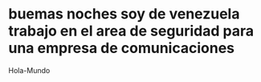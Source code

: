 # buemas noches soy de venezuela trabajo en el area de seguridad para una empresa de comunicaciones
Hola-Mundo
